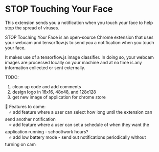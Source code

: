 # STOP Touching Your Face

This extension sends you a notification when you touch your face to help stop the spread of viruses. 

STOP Touching Your Face is an open-source Chrome extension that uses your webcam and tensorflow.js to send you a notification when you touch your face.

It makes use of a tensorflow.js image classifier. In doing so, your webcam images are processed locally on your machine and at no time is any information collected or sent externally.


TODO:

1) clean up code and add comments
2) design logo in 16x16, 48x48, and 128x128
3) get new image of application for chrome store

🚀 Features to come: <br>
  &nbsp;&nbsp;&nbsp;⭐️ add feature where a user can select how long until the extension can send another notification <br>
  &nbsp;&nbsp;&nbsp;⭐️ add feature where a user can set a schedule of when they want the application running - school/work hours? <br> 
  &nbsp;&nbsp;&nbsp;⭐️ add low battery mode - send out notifications periodically without turning on cam
